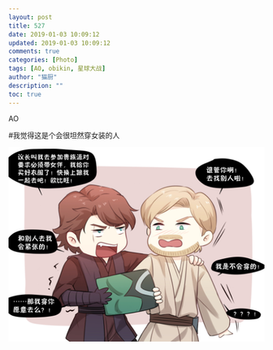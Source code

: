 ```yaml
---
layout: post
title: 527
date: 2019-01-03 10:09:12
updated: 2019-01-03 10:09:12
comments: true
categories: [Photo]
tags: [AO, obikin, 星球大战]
author: "猫厨"
description: ""
toc: true
---
```


<p>AO</p> 
<p>#我觉得这是个会很坦然穿女装的人</p>

![](https://raw.githubusercontent.com/alicewish/meowchain247/master/img_cVZNdzJtQk9JV2RSaXA1VnhodnBtVjFQakhIL1ZrNUl3RTQ5SzE1ZlVWV1V4c2R5SHN1bDB3PT0.jpg)